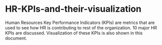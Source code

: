 # HR-KPIs-and-their-visualization
Human Resources Key Performance Indicators (KPIs) are metrics that are used to see how HR is contributing to rest of the organization.
10 major HR KPIs are discussed.
Visualization of these KPIs is also shown in this document.
